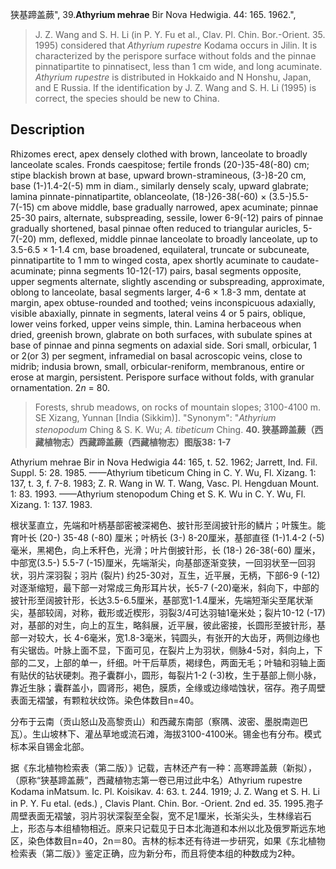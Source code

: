 狭基蹄盖蕨",
39.**Athyrium mehrae** Bir Nova Hedwigia. 44: 165. 1962.",

> J. Z. Wang and S. H. Li (in P. Y. Fu et al., Clav. Pl. Chin. Bor.-Orient. 35. 1995) considered that *Athyrium rupestre* Kodama occurs in Jilin. It is characterized by the perispore surface without folds and the pinnae pinnatipartite to pinnatisect, less than 1 cm wide, and long acuminate. *Athyrium rupestre* is distributed in Hokkaido and N Honshu, Japan, and E Russia. If the identification by J. Z. Wang and S. H. Li (1995) is correct, the species should be new to China.

## Description
Rhizomes erect, apex densely clothed with brown, lanceolate to broadly lanceolate scales. Fronds caespitose; fertile fronds (20-)35-48(-80) cm; stipe blackish brown at base, upward brown-stramineous, (3-)8-20 cm, base (1-)1.4-2(-5) mm in diam., similarly densely scaly, upward glabrate; lamina pinnate-pinnatipartite, oblanceolate, (18-)26-38(-60) × (3.5-)5.5-7(-15) cm above middle, base gradually narrowed, apex acuminate; pinnae 25-30 pairs, alternate, subspreading, sessile, lower 6-9(-12) pairs of pinnae gradually shortened, basal pinnae often reduced to triangular auricles, 5-7(-20) mm, deflexed, middle pinnae lanceolate to broadly lanceolate, up to 3.5-6.5 × 1-1.4 cm, base broadened, equilateral, truncate or subcuneate, pinnatipartite to 1 mm to winged costa, apex shortly acuminate to caudate-acuminate; pinna segments 10-12(-17) pairs, basal segments opposite, upper segments alternate, slightly ascending or subspreading, approximate, oblong to lanceolate, basal segments larger, 4-6 × 1.8-3 mm, dentate at margin, apex obtuse-rounded and toothed; veins inconspicuous adaxially, visible abaxially, pinnate in segments, lateral veins 4 or 5 pairs, oblique, lower veins forked, upper veins simple, thin. Lamina herbaceous when dried, greenish brown, glabrate on both surfaces, with subulate spines at base of pinnae and pinna segments on adaxial side. Sori small, orbicular, 1 or 2(or 3) per segment, inframedial on basal acroscopic veins, close to midrib; indusia brown, small, orbicular-reniform, membranous, entire or erose at margin, persistent. Perispore surface without folds, with granular ornamentation. 2*n* = 80.

> Forests, shrub meadows, on rocks of mountain slopes; 3100-4100 m. SE Xizang, Yunnan [India (Sikkim)].
  "Synonym": "*Athyrium stenopodum* Ching &amp; S. K. Wu; *A. tibeticum* Ching.
**40. 狭基蹄盖蕨（西藏植物志）西藏蹄盖蕨（西藏植物志）图版38: 1-7**

Athyrium mehrae Bir in Nova Hedwigia 44: 165, t. 52. 1962; Jarrett, Ind. Fil. Suppl. 5: 28. 1985. ——Athyrium tibeticum Ching in C. Y. Wu, Fl. Xizang. 1: 137, t. 3, f. 7-8. 1983; Z. R. Wang in W. T. Wang, Vasc. Pl. Hengduan Mount. 1: 83. 1993. ——Athyrium stenopodum Ching et S. K. Wu in C. Y. Wu, Fl. Xizang. 1: 137. 1983.

根状茎直立，先端和叶柄基部密被深褐色、披针形至阔披针形的鳞片；叶簇生。能育叶长 (20-) 35-48 (-80) 厘米；叶柄长 (3-) 8-20厘米，基部直径 (1-)1.4-2 (-5) 毫米，黑褐色，向上禾秆色，光滑；叶片倒披针形，长 (18-) 26-38(-60) 厘米，中部宽(3.5-) 5.5-7 (-15)厘米，先端渐尖，向基部逐渐变狭，一回羽状至一回羽状，羽片深羽裂；羽片 (裂片) 约25-30对，互生，近平展，无柄，下部6-9 (-12) 对逐渐缩短，最下部一对常成三角形耳片状，长5-7 (-20)毫米，斜向下，中部的披针形至阔披针形，长达3.5-6.5厘米，基部宽1-1.4厘米，先端短渐尖至尾状渐尖，基部较阔，对称，截形或近楔形，羽裂3/4可达羽轴1毫米处；裂片10-12 (-17) 对，基部的对生，向上的互生，略斜展，近平展，彼此密接，长圆形至披针形，基部一对较大，长 4-6毫米，宽1.8-3毫米，钝圆头，有张开的大齿牙，两侧边缘也有尖锯齿。叶脉上面不显，下面可见，在裂片上为羽状，侧脉4-5对，斜向上，下部的二叉，上部的单一，纤细。叶干后草质，褐绿色，两面无毛；叶轴和羽轴上面有贴伏的钻状硬刺。孢子囊群小，圆形，每裂片1-2 (-3)枚，生于基部上侧小脉，靠近生脉；囊群盖小，圆肾形，褐色，膜质，全缘或边缘啮蚀状，宿存。孢子周壁表面无褶皱，有颗粒状纹饰。染色体数目n=40。

分布于云南（贡山怒山及高黎贡山）和西藏东南部（察隅、波密、墨脱南迦巴瓦）。生山坡林下、灌丛草地或流石滩，海拔3100-4100米。锡金也有分布。模式标本采自锡金北部。

据《东北植物检索表（第二版）》记载，吉林还产有一种：高寒蹄盖蕨（新拟），（原称“狭基蹄盖蕨”，西藏植物志第一卷已用过此中名）Athyrium rupestre Kodama inMatsum. Ic. Pl. Koisikav. 4: 63. t. 244. 1919; J. Z. Wang et S. H. Li in P. Y. Fu etal. (eds.) , Clavis Plant. Chin. Bor. -Orient. 2nd ed. 35. 1995.孢子周壁表面无褶皱，羽片羽状深裂至全裂，宽不足1厘米，长渐尖头，生林缘岩石上，形态与本组植物相近。原来只记载见于日本北海道和本州以北及俄罗斯远东地区，染色体数目n=40，2n＝80。吉林的标本还有待进一步研究，如果《东北植物检索表（第二版）》鉴定正确，应为新分布，而且将使本组的种数成为2种。
